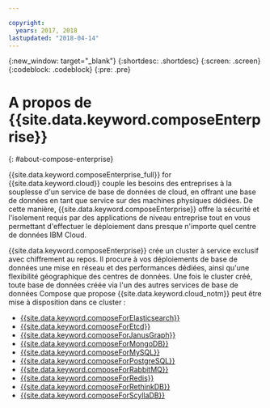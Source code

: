 ```yaml
---

copyright:
  years: 2017, 2018
lastupdated: "2018-04-14"
---
```


{:new_window: target="_blank"}
{:shortdesc: .shortdesc}
{:screen: .screen}
{:codeblock: .codeblock}
{:pre: .pre}

# A propos de {{site.data.keyword.composeEnterprise}}
{: #about-compose-enterprise}

{{site.data.keyword.composeEnterprise_full}} for {{site.data.keyword.cloud}} couple les besoins des entreprises à la souplesse d'un service de base de données de cloud, en offrant une base de données en tant que service sur des machines physiques dédiées. De cette manière, {{site.data.keyword.composeEnterprise}} offre la sécurité et l'isolement requis par des applications de niveau entreprise tout en vous permettant d'effectuer le déploiement dans presque n'importe quel centre de données IBM Cloud.

{{site.data.keyword.composeEnterprise}} crée un cluster à service exclusif avec chiffrement au repos. Il procure à vos déploiements de base de données une mise en réseau et des performances dédiées, ainsi qu'une flexibilité géographique des centres de données. Une fois le cluster créé, toute base de données créée via l'un des autres services de base de données Compose que propose {{site.data.keyword.cloud_notm}} peut être mise à disposition dans ce cluster :

- [{{site.data.keyword.composeForElasticsearch}}](https://console.{DomainName}/catalog/services/compose-for-elasticsearch)
- [{{site.data.keyword.composeForEtcd}}](https://console.{DomainName}/catalog/services/compose-for-etcd)
- [{{site.data.keyword.composeForJanusGraph}}](https://console.{DomainName}/catalog/services/compose-for-janusgraph)
- [{{site.data.keyword.composeForMongoDB}}](https://console.{DomainName}/catalog/services/compose-for-mongodb)
- [{{site.data.keyword.composeForMySQL}}](https://console.{DomainName}/catalog/services/compose-for-mysql)
- [{{site.data.keyword.composeForPostgreSQL}}](https://console.{DomainName}/catalog/services/compose-for-postgresql)
- [{{site.data.keyword.composeForRabbitMQ}}](https://console.{DomainName}/catalog/services/compose-for-rabbitmq)
- [{{site.data.keyword.composeForRedis}}](https://console.{DomainName}/catalog/services/compose-for-redis)
- [{{site.data.keyword.composeForRethinkDB}}](https://console.{DomainName}/catalog/services/compose-for-rethinkdb)
- [{{site.data.keyword.composeForScyllaDB}}](https://console.{DomainName}/catalog/services/compose-for-scylladb)

